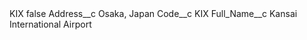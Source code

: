 <?xml version="1.0" encoding="UTF-8"?>
<CustomMetadata xmlns="http://soap.sforce.com/2006/04/metadata" xmlns:xsi="http://www.w3.org/2001/XMLSchema-instance" xmlns:xsd="http://www.w3.org/2001/XMLSchema">
    <label>KIX</label>
    <protected>false</protected>
    <values>
        <field>Address__c</field>
        <value xsi:type="xsd:string">Osaka, Japan</value>
    </values>
    <values>
        <field>Code__c</field>
        <value xsi:type="xsd:string">KIX</value>
    </values>
    <values>
        <field>Full_Name__c</field>
        <value xsi:type="xsd:string">Kansai International Airport</value>
    </values>
</CustomMetadata>
